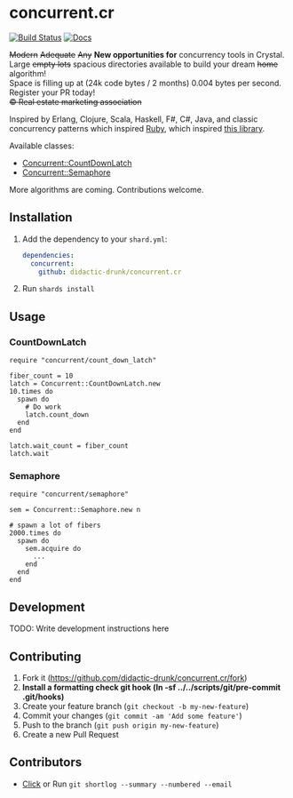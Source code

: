 # concurrent.cr
[![Build Status](https://travis-ci.org/didactic-drunk/concurrent.cr.svg?branch=master)](https://travis-ci.org/didactic-drunk/concurrent.cr)
[![Docs](https://img.shields.io/badge/docs-available-brightgreen.svg)](https://didactic-drunk.github.io/concurrent.cr/)

<strike>Modern</strike> <strike>Adequate</strike> <strike>Any</strike> 
**New opportunities for** concurrency tools in Crystal.  
Large <strike>empty lots</strike> spacious directories available to build your dream <strike>home</strike> algorithm!  
Space is filling up at (24k code bytes / 2 months) 0.004 bytes per second.  Register your PR today!  
<strike>©️ Real estate marketing association</strike>

Inspired by Erlang, Clojure, Scala, Haskell, F#, C#, Java, and classic concurrency patterns which inspired 
[Ruby](https://github.com/ruby-concurrency/concurrent-ruby), 
which inspired [this library](https://github.com/didactic-drunk/concurrent.cr).

Available classes:
* [Concurrent::CountDownLatch](https://didactic-drunk.github.io/concurrent.cr/Concurrent/CountDownLatch.html)
* [Concurrent::Semaphore](https://didactic-drunk.github.io/concurrent.cr/Concurrent/Semaphore.html)

More algorithms are coming.  Contributions welcome.

## Installation

1. Add the dependency to your `shard.yml`:

   ```yaml
   dependencies:
     concurrent:
       github: didactic-drunk/concurrent.cr
   ```

2. Run `shards install`

## Usage

### CountDownLatch
```crystal
require "concurrent/count_down_latch"

fiber_count = 10
latch = Concurrent::CountDownLatch.new
10.times do
  spawn do
    # Do work
    latch.count_down
  end
end

latch.wait_count = fiber_count
latch.wait
```

### Semaphore

```crystal
require "concurrent/semaphore"

sem = Concurrent::Semaphore.new n

# spawn a lot of fibers
2000.times do
  spawn do
    sem.acquire do
      ...
    end
  end
end
```

## Development

TODO: Write development instructions here

## Contributing

1. Fork it (<https://github.com/didactic-drunk/concurrent.cr/fork>)
2. **Install a formatting check git hook (ln -sf ../../scripts/git/pre-commit .git/hooks)**
3. Create your feature branch (`git checkout -b my-new-feature`)
4. Commit your changes (`git commit -am 'Add some feature'`)
5. Push to the branch (`git push origin my-new-feature`)
6. Create a new Pull Request

## Contributors

- [Click](https://github.com/didactic-drunk/concurrent.cr/graphs/contributors) or Run `git shortlog --summary --numbered --email`
